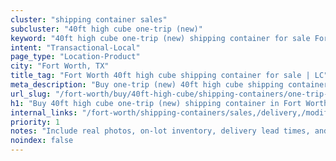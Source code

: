 ```yaml
---
cluster: "shipping container sales"
subcluster: "40ft high cube one-trip (new)"
keyword: "40ft high cube one-trip (new) shipping container for sale Fort Worth, TX"
intent: "Transactional-Local"
page_type: "Location-Product"
city: "Fort Worth, TX"
title_tag: "Fort Worth 40ft high cube shipping container for sale | LC"
meta_description: "Buy one-trip (new) 40ft high cube shipping container sale with local delivery in Fort Worth, TX. LC Container — local Since 2003. Request a fast quote today."
url_slug: "/fort-worth/buy/40ft-high-cube/shipping-containers/one-trip-new"
h1: "Buy 40ft high cube one-trip (new) shipping container in Fort Worth"
internal_links: "/fort-worth/shipping-containers/sales,/delivery,/modifications"
priority: 1
notes: "Include real photos, on-lot inventory, delivery lead times, and financing info."
noindex: false
---
```


<!-- TODO: Add unique city/inventory copy, images, and internal links here. -->
